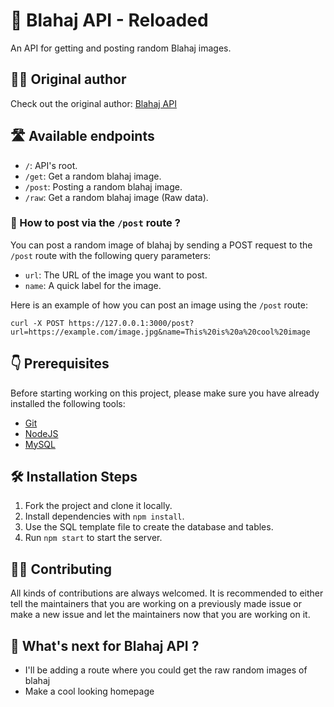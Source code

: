 # 🦈 Blahaj API - Reloaded

An API for getting and posting random Blahaj images.

## 👨‍💻 Original author

Check out the original author: [Blahaj API](https://github.com/0xMukesh/Blahaj-API)

## 🛣️ Available endpoints

- `/`: API's root.
- `/get`: Get a random blahaj image.
- `/post`: Posting a random blahaj image.
- `/raw`: Get a random blahaj image (Raw data).

### 🤔 How to post via the `/post` route ?

You can post a random image of blahaj by sending a POST request to the `/post` route with the following query parameters:

- `url`: The URL of the image you want to post.
- `name`: A quick label for the image.

Here is an example of how you can post an image using the `/post` route:

```
curl -X POST https://127.0.0.1:3000/post?url=https://example.com/image.jpg&name=This%20is%20a%20cool%20image
```

## 👇 Prerequisites

Before starting working on this project, please make sure you have already installed the following tools:

- [Git](https://git-scm.com/downloads)
- [NodeJS](https://nodejs.org/en/download/)
- [MySQL](https://www.mysql.com/downloads/)

## 🛠️ Installation Steps

1. Fork the project and clone it locally.
2. Install dependencies with `npm install`.
3. Use the SQL template file to create the database and tables.
4. Run `npm start` to start the server.

## 👨‍💻 Contributing

All kinds of contributions are always welcomed. It is recommended to either tell the maintainers that you are working on a previously made issue or make a new issue and let the maintainers now that you are working on it.

## 🤔 What's next for Blahaj API ?

- I'll be adding a route where you could get the raw random images of blahaj
- Make a cool looking homepage
